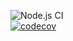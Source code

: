 ![Node.js CI](https://github.com/cmwylie19/service-mesh/workflows/Node.js%20CI/badge.svg)    
[![codecov](https://codecov.io/gh/cmwylie19/service-mesh/branch/master/graph/badge.svg?token=QOB0YLAC7G)](https://codecov.io/gh/cmwylie19/service-mesh)